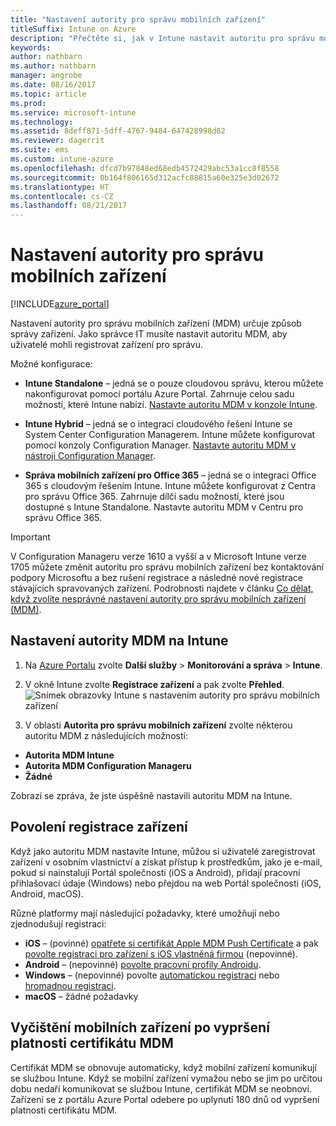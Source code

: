 ```yaml
---
title: "Nastavení autority pro správu mobilních zařízení"
titleSuffix: Intune on Azure
description: "Přečtěte si, jak v Intune nastavit autoritu pro správu mobilních zařízení. \""
keywords: 
author: nathbarn
ms.author: nathbarn
manager: angrobe
ms.date: 08/16/2017
ms.topic: article
ms.prod: 
ms.service: microsoft-intune
ms.technology: 
ms.assetid: 8deff871-5dff-4767-9484-647428998d82
ms.reviewer: dagerrit
ms.suite: ems
ms.custom: intune-azure
ms.openlocfilehash: dfcd7b97848ed68edb4572429abc53a1cc8f8558
ms.sourcegitcommit: 0b164f806165d312acfc88815a60e325e3d02672
ms.translationtype: HT
ms.contentlocale: cs-CZ
ms.lasthandoff: 08/21/2017
---
```

# <a name="set-the-mobile-device-management-authority"></a>Nastavení autority pro správu mobilních zařízení

[!INCLUDE[azure_portal](./includes/azure_portal.md)]

Nastavení autority pro správu mobilních zařízení (MDM) určuje způsob správy zařízení. Jako správce IT musíte nastavit autoritu MDM, aby uživatelé mohli registrovat zařízení pro správu.

Možné konfigurace:

- **Intune Standalone** – jedná se o pouze cloudovou správu, kterou můžete nakonfigurovat pomocí portálu Azure Portal. Zahrnuje celou sadu možností, které Intune nabízí. [Nastavte autoritu MDM v konzole Intune](#set-mdm-authority-to-intune).

- **Intune Hybrid** – jedná se o integraci cloudového řešení Intune se System Center Configuration Managerem. Intune můžete konfigurovat pomocí konzoly Configuration Manager. [Nastavte autoritu MDM v nástroji Configuration Manager](https://docs.microsoft.com/sccm/mdm/deploy-use/configure-intune-subscription).

- **Správa mobilních zařízení pro Office 365** – jedná se o integraci Office 365 s cloudovým řešením Intune. Intune můžete konfigurovat z Centra pro správu Office 365. Zahrnuje dílčí sadu možností, které jsou dostupné s Intune Standalone. Nastavte autoritu MDM v Centru pro správu Office 365.

>[!IMPORTANT]    
V Configuration Manageru verze 1610 a vyšší a v Microsoft Intune verze 1705 můžete změnit autoritu pro správu mobilních zařízení bez kontaktování podpory Microsoftu a bez rušení registrace a následné nové registrace stávajících spravovaných zařízení. Podrobnosti najdete v článku [Co dělat, když zvolíte nesprávné nastavení autority pro správu mobilních zařízení (MDM)](/intune-classic/deploy-use/prerequisites-for-enrollment#what-to-do-if-you-choose-the-wrong-mdm-authority-setting).

## <a name="set-mdm-authority-to-intune"></a>Nastavení autority MDM na Intune

1. Na [Azure Portalu](https://portal.azure.com) zvolte **Další služby** > **Monitorování a správa** > **Intune**.
2. V okně Intune zvolte **Registrace zařízení** a pak zvolte **Přehled**.
![Snímek obrazovky Intune s nastavením autority pro správu mobilních zařízení](media/set-mdm-auth.png)

3. V oblasti **Autorita pro správu mobilních zařízení** zvolte některou autoritu MDM z následujících možností:
  - **Autorita MDM Intune**
  - **Autorita MDM Configuration Manageru**
  - **Žádné**

  Zobrazí se zpráva, že jste úspěšně nastavili autoritu MDM na Intune.

## <a name="enable-device-enrollment"></a>Povolení registrace zařízení

Když jako autoritu MDM nastavíte Intune, můžou si uživatelé zaregistrovat zařízení v osobním vlastnictví a získat přístup k prostředkům, jako je e-mail, pokud si nainstalují Portál společnosti (iOS a Android), přidají pracovní přihlašovací údaje (Windows) nebo přejdou na web Portál společnosti (iOS, Android, macOS).

Různé platformy mají následující požadavky, které umožňují nebo zjednodušují registraci:
- **iOS** – (povinné) [opatřete si certifikát Apple MDM Push Certificate](apple-mdm-push-certificate-get.md) a pak [povolte registraci pro zařízení s iOS vlastněná firmou](ios-enroll.md) (nepovinné).
- **Android** – (nepovinné) [povolte pracovní profily Androidu](android-enroll.md).
- **Windows** – (nepovinné) povolte [automatickou registraci](windows-enroll.md) nebo [hromadnou registraci](windows-bulk-enroll.md).
- **macOS** – žádné požadavky


## <a name="mobile-device-cleanup-after-mdm-certificate-expiration"></a>Vyčištění mobilních zařízení po vypršení platnosti certifikátu MDM

Certifikát MDM se obnovuje automaticky, když mobilní zařízení komunikují se službou Intune. Když se mobilní zařízení vymažou nebo se jim po určitou dobu nedaří komunikovat se službou Intune, certifikát MDM se neobnoví. Zařízení se z portálu Azure Portal odebere po uplynutí 180 dnů od vypršení platnosti certifikátu MDM.
